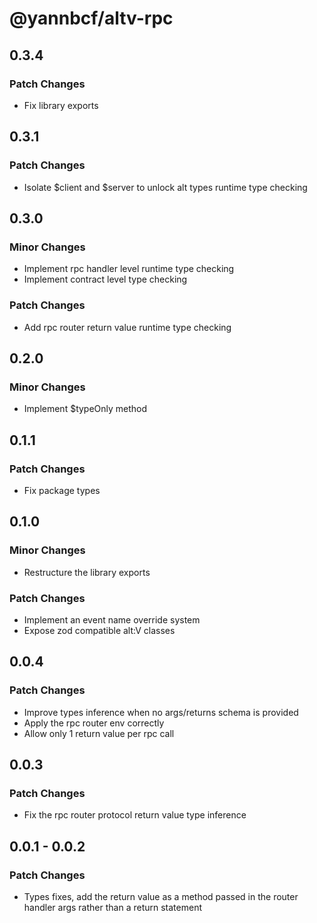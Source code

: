 # @yannbcf/altv-rpc

## 0.3.4

### Patch Changes

- Fix library exports

## 0.3.1

### Patch Changes

- Isolate $client and $server to unlock alt types runtime type checking

## 0.3.0

### Minor Changes

- Implement rpc handler level runtime type checking
- Implement contract level type checking

### Patch Changes

- Add rpc router return value runtime type checking

## 0.2.0

### Minor Changes

- Implement $typeOnly method

## 0.1.1

### Patch Changes

- Fix package types

## 0.1.0

### Minor Changes

- Restructure the library exports

### Patch Changes

- Implement an event name override system
- Expose zod compatible alt:V classes

## 0.0.4

### Patch Changes

- Improve types inference when no args/returns schema is provided
- Apply the rpc router env correctly
- Allow only 1 return value per rpc call

## 0.0.3

### Patch Changes

- Fix the rpc router protocol return value type inference

## 0.0.1 - 0.0.2

### Patch Changes

- Types fixes, add the return value as a method passed in the router handler args rather than a return statement
